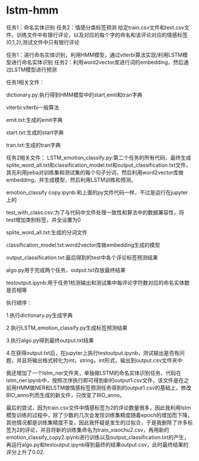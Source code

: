 # lstm-hmm
任务1：命名实体识别
任务2：情感分类标签预测
给定train.csv文件和test.csv文件，训练文件中有银行评论，以及对应的每个字的命名和该评论对应的情感标签(0,1,2),测试文件中只有银行评论

任务1：进行命名实体识别，利用HMM模型，通过viterbi算法实现/利用LSTM模型进行命名实体识别
任务2：利用word2vector库进行词的embedding，然后通过LSTM模型进行预测

任务1相关文件：

dictionary.py:执行得到HMM模型中的start,emit和tran字典

viterbi:viterbi一般算法

emit.txt:生成的emit字典

start.txt:生成的start字典

tran.txt:生成的tran字典

任务2相关文件：
LSTM_emotion_classify.py:第二个任务的所有代码，最终生成splite_word_all.txt和classification_model.txt和output_classification.txt文件，其先利用jieba对训练集和测试集的每个句子分词，然后利用word2vector库做embedding，并生成模型，然后利用LSTM训练和预测。

emotion_classify copy.ipynb:和上面的py文件代码一样，不过是运行在jupyter上的

test_with_class.csv:为了与代码中文件处理一致性和算法中的数据兼容性，将test增加类别标签，并全设置为0

splite_word_all.txt:生成的分词文件

classification_model.txt:word2vector库做embedding生成的模型

output_classification.txt:最后得到的test中各个评论标签预测结果


algo.py用于完成两个任务，output.txt存放最终结果

testoutput.ipynb:用于任务1检测输出和测试集中每评论字符数对应的命名实体数是否相等

执行顺序：

1.执行dictionary.py生成字典

2.执行LSTM_emotion_classify.py生成标签预测结果

3.执行algo.py得到最终output.txt结果

4.在获得output.txt后，在jupyter上执行testoutput.ipynb，测试输出是否有问题，并且将输出格式转化为int，string，int形式，输出到output.csv文件夹中


我还增加了一个lstm_ner文件夹，单独做LSTM的命名实体识别任务，代码在lstm_ner.ipynb中，按照次序执行即可得到新的output1.csv文件，该文件是在之前用HMM做NER和LSTM做情感标签预测任务得到的output1.csv的基础上，修改BIO_anno列而生成的新文件，只改变了BIO_anno。

最后的尝试，因为train.csv文件中情感标签为2的评论数量很多，因此我利用lstm模型训练的过程中，除了少数的几次会发现训练集精度随着epoch的增加而下降，其他情况都是训练集精度不变，因此我怀疑是发生的过拟合，于是我删除了许多标签为2的评论，并且将新的训练集命名为train_xiaochu2.csv，再用新的emotion_classify_copy2.ipynb进行训练以及output_classification.txt的产生，再运行algo.py和testoutput.ipynb得到最终的结果output.csv，此时最终结果的评分上升了0.02.

